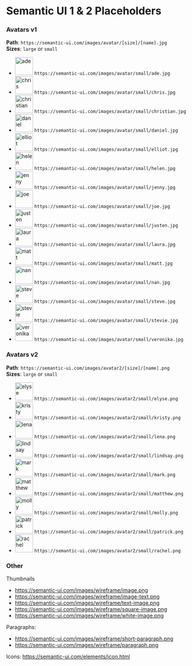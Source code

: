 # Semantic UI 1 & 2 Placeholders

### Avatars v1

**Path**: `https://semantic-ui.com/images/avatar/[size]/[name].jpg`  
**Sizes**: `large` or `small`

- <img src="https://semantic-ui.com/images/avatar/small/ade.jpg" title="ade" width="48"/> `https://semantic-ui.com/images/avatar/small/ade.jpg`
- <img src="https://semantic-ui.com/images/avatar/small/chris.jpg" title="chris" width="48"/> `https://semantic-ui.com/images/avatar/small/chris.jpg`
- <img src="https://semantic-ui.com/images/avatar/small/christian.jpg" title="christian" width="48"/> `https://semantic-ui.com/images/avatar/small/christian.jpg`
- <img src="https://semantic-ui.com/images/avatar/small/daniel.jpg" title="daniel" width="48"/> `https://semantic-ui.com/images/avatar/small/daniel.jpg`
- <img src="https://semantic-ui.com/images/avatar/small/elliot.jpg" title="elliot" width="48"/> `https://semantic-ui.com/images/avatar/small/elliot.jpg`
- <img src="https://semantic-ui.com/images/avatar/small/helen.jpg" title="helen" width="48"/> `https://semantic-ui.com/images/avatar/small/helen.jpg`
- <img src="https://semantic-ui.com/images/avatar/small/jenny.jpg" title="jenny" width="48"/> `https://semantic-ui.com/images/avatar/small/jenny.jpg`
- <img src="https://semantic-ui.com/images/avatar/small/joe.jpg" title="joe" width="48"/> `https://semantic-ui.com/images/avatar/small/joe.jpg`
- <img src="https://semantic-ui.com/images/avatar/small/justen.jpg" title="justen" width="48"/> `https://semantic-ui.com/images/avatar/small/justen.jpg`
- <img src="https://semantic-ui.com/images/avatar/small/laura.jpg" title="laura" width="48"/> `https://semantic-ui.com/images/avatar/small/laura.jpg`
- <img src="https://semantic-ui.com/images/avatar/small/matt.jpg" title="matt" width="48"/> `https://semantic-ui.com/images/avatar/small/matt.jpg`
- <img src="https://semantic-ui.com/images/avatar/small/nan.jpg" title="nan" width="48"/> `https://semantic-ui.com/images/avatar/small/nan.jpg`
- <img src="https://semantic-ui.com/images/avatar/small/steve.jpg" title="steve" width="48"/> `https://semantic-ui.com/images/avatar/small/steve.jpg`
- <img src="https://semantic-ui.com/images/avatar/small/stevie.jpg" title="stevie" width="48"/> `https://semantic-ui.com/images/avatar/small/stevie.jpg`
- <img src="https://semantic-ui.com/images/avatar/small/veronika.jpg" title="veronika" width="48"/> `https://semantic-ui.com/images/avatar/small/veronika.jpg`

### Avatars v2

**Path**: `https://semantic-ui.com/images/avatar2/[size]/[name].png`  
**Sizes**: `large` or `small`


- <img src="https://semantic-ui.com/images/avatar2/small/elyse.png" title="elyse" width="48" /> `https://semantic-ui.com/images/avatar2/small/elyse.png`
- <img src="https://semantic-ui.com/images/avatar2/small/kristy.png" title="kristy" width="48" /> `https://semantic-ui.com/images/avatar2/small/kristy.png`
- <img src="https://semantic-ui.com/images/avatar2/small/lena.png" title="lena" width="48" /> `https://semantic-ui.com/images/avatar2/small/lena.png`
- <img src="https://semantic-ui.com/images/avatar2/small/lindsay.png" title="lindsay" width="48" /> `https://semantic-ui.com/images/avatar2/small/lindsay.png`
- <img src="https://semantic-ui.com/images/avatar2/small/mark.png" title="mark" width="48" /> `https://semantic-ui.com/images/avatar2/small/mark.png`
- <img src="https://semantic-ui.com/images/avatar2/small/matthew.png" title="matthew" width="48" /> `https://semantic-ui.com/images/avatar2/small/matthew.png`
- <img src="https://semantic-ui.com/images/avatar2/small/molly.png" title="molly" width="48" /> `https://semantic-ui.com/images/avatar2/small/molly.png`
- <img src="https://semantic-ui.com/images/avatar2/small/patrick.png" title="patrick" width="48" /> `https://semantic-ui.com/images/avatar2/small/patrick.png`
- <img src="https://semantic-ui.com/images/avatar2/small/rachel.png" title="rachel" width="48" /> `https://semantic-ui.com/images/avatar2/small/rachel.png`

### Other

Thumbnails
- https://semantic-ui.com/images/wireframe/image.png
- https://semantic-ui.com/images/wireframe/image-text.png
- https://semantic-ui.com/images/wireframe/text-image.png
- https://semantic-ui.com/images/wireframe/square-image.png
- https://semantic-ui.com/images/wireframe/white-image.png

Paragraphs:
- https://semantic-ui.com/images/wireframe/short-paragraph.png
- https://semantic-ui.com/images/wireframe/paragraph.png

Icons: https://semantic-ui.com/elements/icon.html